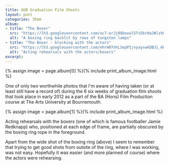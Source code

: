```yaml
---
title: AUB Graduation Film Shoots
layout: post
categories: 35mm
album:
- title: "The Boxer"
  src: "https://lh3.googleusercontent.com/ac7-erJj08boxwl5Tv56rHaJWlzVnPhog89Jmh_rWYDTr5X4QkYMhkmCjDgDKWLfW3tW8waPX42xMS8O3FwAItijVdSqpyLXX6d1Xx8mtL4Mo3lNyd6YyVRHLPcKEVF8BY-2uqJnUe_A7ndazqQrYcqXbH3SiD3SBy4dHXO88ZmRjZg8ep2vjf-3xqaTDzL63w6G_otQwnBzojo6hXLLGUBKlWVzuIU_IY8bSpjkvs35c6fTCp3rr3pd7h_tw5GqZjlWe23gHNH-2YGU72xjJcEv2KtTQMBUrksouMfi9LkHj-PN3yzQ1cOHHzVclItbfG1B7ahsQTp4KMaiK6ZDRUknMqXv8KR4KDblffI4MBlst8Rsi-I-J-wWv_YjpumY2TMBXg05Kv_Hv4NQi6wCwLlSB_O4Yvfcb_YM9yxHOnMJDniihuRhkjAayleyL3lc_6rx2442oPF0jfS95Izv4L0Bu5Khq_WAY2lWvqFmYm119qXpcNKX0RmHz8Xvw-jv2IyMx0mczLCf7RxcDUEE31SUd_qf6oR5IF9zPFaTbStzAvBf0ESSbn_k61-7VRKn2Iwcbv1_cD1ns4p-YmE-_PWpvnTYSNfdDD_zNJzq1A"
  alt: "A boxing ring backlit by rows of tungsten lamps"
- title: "The Boxer - blocking with the actors"
  src: "https://lh3.googleusercontent.com/ehrH07nhLSepPIjvyayswkDBJi_60KE2VN66KcYCyJ58E_Bl_SpfHZ408ukIh2gRVWyBEvgDTSA2YhS3rhe2RPeqlHKnwwafy5epi-rHtgVpoks5wxEn9_Z7SLi_VzIWNwoB4P80DUPQ0KiOvCj6eDyB3VCMfeGNZbZjQCVj5j5A2M1Yp3ntSAXsaK7b6J9MmTPOhPz40flBVO1NR7nBcACxJlyDy3gnxHSqTLcJSjf6sdmIQW_dC03DMHar0xNNq9MpwZ12tavZ-_LSgMwoZXsv9Tt8_Ftz5DdYyjtraGZhnplNokKKd3vvWpDzMaT4JtxuEz7daq1qMVqTQ3ZNOOCbYiF9q-IfsPGjRtzaPtyZMTsC8Ke-znWQV9bCyAJrmlZJjb7aS2Rfnsfy9exwdJC44vinUxpxJ-ISzS0rR4Y5_09v2RkC9IjgXCfyKOBwpnWJ3SvCcjD6XmtjyJdQinpYQvtbZNMYMUltRL8vd6AWSToTlPRBrvnswzlkFXr29cWuxUOqLpDgfu-bX9s0LcrA0-o1YfIHJTSeMu2K8u-NzceLpPCbjbEMmtpCESGTQ2QxB8luI2Tb9_dSSIfDcnG13f4i3nlavz2jX4IFyA"
  alt: "Acting rehearsals with the actors/boxers"
excerpt:
---
```


{% assign image = page.album[0] %}{% include print_album_image.html %}

One of only two worthwhile photos that I'm aware of having taken (or at least still have a record of) during the 6 six weeks of graduation film shoots that took place in early 2012 as a part of the BA (Hons) Film Production course at The Arts University at Bournemouth.

{% assign image = page.album[1] %}{% include print_album_image.html %}

Acting rehearsals with the boxers (one of which is famous footballer Jamie Redknapp) who, positioned at each edge of frame, are partially obscured by the boxing ring rope in the foreground.

Apart from the wide shot of the boxing ring (above) I seem to remember that trying to get good shots from outsite of the ring, where I was working, was not easy. Hopefully it was easier (and more planned of course) where the actors were rehearsing.
